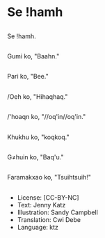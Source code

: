 # Se !hamh

##
Se !hamh.

##
Gumi ko, "Baahn."

##
Pari ko, "Bee."

##
/Oeh ko, "Hihaqhaq."

##
/'hoaqn ko, "//oq'in//oq'in."

##
Khukhu ko, "koqkoq."

##
G≠huin ko, "Baq'u."

##
Faramakxao ko, "Tsuihtsuih!"

##
* License: [CC-BY-NC]
* Text: Jenny Katz
* Illustration: Sandy Campbell
* Translation: Cwi Debe
* Language: ktz
